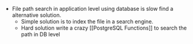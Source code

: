 - File path search in application level using database is slow find a alternative solution.
	- Simple solution is to index the file in a search engine.
	- Hard solution write a crazy [[PostgreSQL Functions]] to search the path in DB level